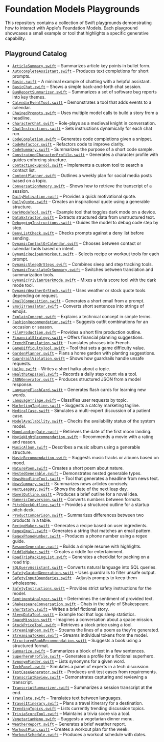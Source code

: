 # Foundation Models Playgrounds

This repository contains a collection of Swift playgrounds demonstrating how to interact with Apple's Foundation Models. Each playground showcases a small example or tool that highlights a specific generative capability.

## Playground Catalog

- [`ArticleSummary.swift`](Foundation-Models-Playgrounds/Playgrounds/ArticleSummary.swift) – Summarizes article key points in bullet form.
- [`AutocompleteAssistant.swift`](Foundation-Models-Playgrounds/Playgrounds/AutocompleteAssistant.swift) – Produces text completions for short prompts.
- [`Basic.swift`](Foundation-Models-Playgrounds/Playgrounds/Basic.swift) – A minimal example of chatting with a helpful assistant.
- [`BasicChat.swift`](Foundation-Models-Playgrounds/Playgrounds/BasicChat.swift) – Shows a simple back-and-forth chat session.
- [`BugReportSummarizer.swift`](Foundation-Models-Playgrounds/Playgrounds/BugReportSummarizer.swift) – Summarizes a set of software bug reports into key themes.
- [`CalendarEventTool.swift`](Foundation-Models-Playgrounds/Playgrounds/CalendarEventTool.swift) – Demonstrates a tool that adds events to a calendar.
- [`ChainedPrompts.swift`](Foundation-Models-Playgrounds/Playgrounds/ChainedPrompts.swift) – Uses multiple model calls to build a story from a headline.
- [`CharacterChat.swift`](Foundation-Models-Playgrounds/Playgrounds/CharacterChat.swift) – Role-plays as a medieval knight in conversation.
- [`ChatInstructions.swift`](Foundation-Models-Playgrounds/Playgrounds/ChatInstructions.swift) – Sets instructions dynamically for each chat run.
- [`CodeCompletion.swift`](Foundation-Models-Playgrounds/Playgrounds/CodeCompletion.swift) – Generates code completions given a snippet.
- [`CodeRefactor.swift`](Foundation-Models-Playgrounds/Playgrounds/CodeRefactor.swift) – Refactors code to improve clarity.
- [`CodeSummary.swift`](Foundation-Models-Playgrounds/Playgrounds/CodeSummary.swift) – Summarizes the purpose of a short code sample.
- [`ConstrainedCharacterProfile.swift`](Foundation-Models-Playgrounds/Playgrounds/ConstrainedCharacterProfile.swift) – Generates a character profile with guides enforcing structure.
- [`ContactLookupTool.swift`](Foundation-Models-Playgrounds/Playgrounds/ContactLookupTool.swift) – Implements a custom tool to search a contact list.
- [`ContentPlanner.swift`](Foundation-Models-Playgrounds/Playgrounds/ContentPlanner.swift) – Outlines a weekly plan for social media posts based on a topic.
- [`ConversationMemory.swift`](Foundation-Models-Playgrounds/Playgrounds/ConversationMemory.swift) – Shows how to retrieve the transcript of a session.
- [`DailyMotivation.swift`](Foundation-Models-Playgrounds/Playgrounds/DailyMotivation.swift) – Provides a quick motivational quote.
- [`DailyQuote.swift`](Foundation-Models-Playgrounds/Playgrounds/DailyQuote.swift) – Creates an inspirational quote using a generable structure.
- [`DarkModeTool.swift`](Foundation-Models-Playgrounds/Playgrounds/DarkModeTool.swift) – Example tool that toggles dark mode on a device.
- [`DataExtractor.swift`](Foundation-Models-Playgrounds/Playgrounds/DataExtractor.swift) – Extracts structured data from unstructured text.
- [`DebuggingInstructions.swift`](Foundation-Models-Playgrounds/Playgrounds/DebuggingInstructions.swift) – Guides the model to debug code step by step.
- [`DenyListCheck.swift`](Foundation-Models-Playgrounds/Playgrounds/DenyListCheck.swift) – Checks prompts against a deny list before sending.
- [`DynamicContactOrCalendar.swift`](Foundation-Models-Playgrounds/Playgrounds/DynamicContactOrCalendar.swift) – Chooses between contact or calendar tools based on intent.
- [`DynamicRecipeOrWorkout.swift`](Foundation-Models-Playgrounds/Playgrounds/DynamicRecipeOrWorkout.swift) – Selects recipe or workout tools for each prompt.
- [`DynamicSleepOrSteps.swift`](Foundation-Models-Playgrounds/Playgrounds/DynamicSleepOrSteps.swift) – Combines sleep and step tracking tools.
- [`DynamicTranslateOrSummary.swift`](Foundation-Models-Playgrounds/Playgrounds/DynamicTranslateOrSummary.swift) – Switches between translation and summarization tools.
- [`DynamicTriviaOrDarkMode.swift`](Foundation-Models-Playgrounds/Playgrounds/DynamicTriviaOrDarkMode.swift) – Mixes a trivia score tool with the dark mode tool.
- [`DynamicWeatherOrStock.swift`](Foundation-Models-Playgrounds/Playgrounds/DynamicWeatherOrStock.swift) – Uses weather or stock quote tools depending on request.
- [`EmailComposition.swift`](Foundation-Models-Playgrounds/Playgrounds/EmailComposition.swift) – Generates a short email from a prompt.
- [`EmojiTranslator.swift`](Foundation-Models-Playgrounds/Playgrounds/EmojiTranslator.swift) – Converts short sentences into strings of emojis.
- [`ExplainConcept.swift`](Foundation-Models-Playgrounds/Playgrounds/ExplainConcept.swift) – Explains a technical concept in simple terms.
- [`FashionRecommendation.swift`](Foundation-Models-Playgrounds/Playgrounds/FashionRecommendation.swift) – Suggests outfit combinations for an occasion or season.
- [`FilmProduction.swift`](Foundation-Models-Playgrounds/Playgrounds/FilmProduction.swift) – Provides a short film production outline.
- [`FinancialStrategy.swift`](Foundation-Models-Playgrounds/Playgrounds/FinancialStrategy.swift) – Offers financial planning suggestions.
- [`FrenchTranslation.swift`](Foundation-Models-Playgrounds/Playgrounds/FrenchTranslation.swift) – Translates phrases into French.
- [`GameDifficultyTool.swift`](Foundation-Models-Playgrounds/Playgrounds/GameDifficultyTool.swift) – Tool that sets a game difficulty value.
- [`GardenPlanner.swift`](Foundation-Models-Playgrounds/Playgrounds/GardenPlanner.swift) – Plans a home garden with planting suggestions.
- [`GuardrailViolation.swift`](Foundation-Models-Playgrounds/Playgrounds/GuardrailViolation.swift) – Shows how guardrails handle unsafe requests.
- [`Haiku.swift`](Foundation-Models-Playgrounds/Playgrounds/Haiku.swift) – Writes a short haiku about a topic.
- [`HealthStepsTool.swift`](Foundation-Models-Playgrounds/Playgrounds/HealthStepsTool.swift) – Records a daily step count via a tool.
- [`JSONGenerator.swift`](Foundation-Models-Playgrounds/Playgrounds/JSONGenerator.swift) – Produces structured JSON from a model response.
- [`LanguageFlashCard.swift`](Foundation-Models-Playgrounds/Playgrounds/LanguageFlashCard.swift) – Generates flash cards for learning new words.
- [`LanguageTriage.swift`](Foundation-Models-Playgrounds/Playgrounds/LanguageTriage.swift) – Classifies user requests by topic.
- [`MarketingTagline.swift`](Foundation-Models-Playgrounds/Playgrounds/MarketingTagline.swift) – Suggests a catchy marketing tagline.
- [`MedicalCase.swift`](Foundation-Models-Playgrounds/Playgrounds/MedicalCase.swift) – Simulates a multi-expert discussion of a patient case.
- [`ModelAvailability.swift`](Foundation-Models-Playgrounds/Playgrounds/ModelAvailability.swift) – Checks the availability status of the system model.
- [`MoonLandingDate.swift`](Foundation-Models-Playgrounds/Playgrounds/MoonLandingDate.swift) – Retrieves the date of the first moon landing.
- [`MovieNightRecommendation.swift`](Foundation-Models-Playgrounds/Playgrounds/MovieNightRecommendation.swift) – Recommends a movie with a rating and reason.
- [`MusicAlbum.swift`](Foundation-Models-Playgrounds/Playgrounds/MusicAlbum.swift) – Describes a music album using a generable structure.
- [`MusicRecommendation.swift`](Foundation-Models-Playgrounds/Playgrounds/MusicRecommendation.swift) – Suggests music tracks or albums based on mood.
- [`NaturePoem.swift`](Foundation-Models-Playgrounds/Playgrounds/NaturePoem.swift) – Creates a short poem about nature.
- [`NestedGenerable.swift`](Foundation-Models-Playgrounds/Playgrounds/NestedGenerable.swift) – Demonstrates nested generable types.
- [`NewsHeadlineTool.swift`](Foundation-Models-Playgrounds/Playgrounds/NewsHeadlineTool.swift) – Tool that generates a headline from news text.
- [`NewsSummary.swift`](Foundation-Models-Playgrounds/Playgrounds/NewsSummary.swift) – Summarizes news articles concisely.
- [`NextLeapDay.swift`](Foundation-Models-Playgrounds/Playgrounds/NextLeapDay.swift) – Shows the date of the next leap day.
- [`NovelOutline.swift`](Foundation-Models-Playgrounds/Playgrounds/NovelOutline.swift) – Produces a brief outline for a novel idea.
- [`NumericConversion.swift`](Foundation-Models-Playgrounds/Playgrounds/NumericConversion.swift) – Converts numbers between formats.
- [`PitchDeckOutline.swift`](Foundation-Models-Playgrounds/Playgrounds/PitchDeckOutline.swift) – Provides a structured outline for a startup pitch deck.
- [`ProductComparison.swift`](Foundation-Models-Playgrounds/Playgrounds/ProductComparison.swift) – Summarizes differences between two products in a table.
- [`RecipeMaker.swift`](Foundation-Models-Playgrounds/Playgrounds/RecipeMaker.swift) – Generates a recipe based on user ingredients.
- [`RegexEmail.swift`](Foundation-Models-Playgrounds/Playgrounds/RegexEmail.swift) – Generates a string that matches an email pattern.
- [`RegexPhoneNumber.swift`](Foundation-Models-Playgrounds/Playgrounds/RegexPhoneNumber.swift) – Produces a phone number using a regex guide.
- [`ResumeGenerator.swift`](Foundation-Models-Playgrounds/Playgrounds/ResumeGenerator.swift) – Builds a simple resume with highlights.
- [`RiddleMaker.swift`](Foundation-Models-Playgrounds/Playgrounds/RiddleMaker.swift) – Creates a riddle for entertainment.
- [`RoadTripPackingList.swift`](Foundation-Models-Playgrounds/Playgrounds/RoadTripPackingList.swift) – Generates a checklist for packing on a road trip.
- [`SQLQueryAssistant.swift`](Foundation-Models-Playgrounds/Playgrounds/SQLQueryAssistant.swift) – Converts natural language into SQL queries.
- [`SafetyGuidedGeneration.swift`](Foundation-Models-Playgrounds/Playgrounds/SafetyGuidedGeneration.swift) – Uses guardrails to filter unsafe output.
- [`SafetyInputBoundaries.swift`](Foundation-Models-Playgrounds/Playgrounds/SafetyInputBoundaries.swift) – Adjusts prompts to keep them wholesome.
- [`SafetyInstructions.swift`](Foundation-Models-Playgrounds/Playgrounds/SafetyInstructions.swift) – Provides strict safety instructions for the model.
- [`SentimentAnalyzer.swift`](Foundation-Models-Playgrounds/Playgrounds/SentimentAnalyzer.swift) – Determines the sentiment of provided text.
- [`ShakespeareConversation.swift`](Foundation-Models-Playgrounds/Playgrounds/ShakespeareConversation.swift) – Chats in the style of Shakespeare.
- [`ShortStory.swift`](Foundation-Models-Playgrounds/Playgrounds/ShortStory.swift) – Writes a brief fictional story.
- [`SleepDataTool.swift`](Foundation-Models-Playgrounds/Playgrounds/SleepDataTool.swift) – Example tool that logs sleep statistics.
- [`SpaceMission.swift`](Foundation-Models-Playgrounds/Playgrounds/SpaceMission.swift) – Imagines a conversation about a space mission.
- [`StockPriceTool.swift`](Foundation-Models-Playgrounds/Playgrounds/StockPriceTool.swift) – Retrieves a stock price using a tool.
- [`StreamingPoem.swift`](Foundation-Models-Playgrounds/Playgrounds/StreamingPoem.swift) – Streams the lines of a poem as they're generated.
- [`StreamingTokens.swift`](Foundation-Models-Playgrounds/Playgrounds/StreamingTokens.swift) – Streams individual tokens from the model.
- [`StructuredBookRecommendation.swift`](Foundation-Models-Playgrounds/Playgrounds/StructuredBookRecommendation.swift) – Suggests a book using a structured format.
- [`Summarize.swift`](Foundation-Models-Playgrounds/Playgrounds/Summarize.swift) – Summarizes a block of text in a few sentences.
- [`SuperheroProfile.swift`](Foundation-Models-Playgrounds/Playgrounds/SuperheroProfile.swift) – Generates a profile for a fictional superhero.
- [`SynonymFinder.swift`](Foundation-Models-Playgrounds/Playgrounds/SynonymFinder.swift) – Lists synonyms for a given word.
- [`TechPanel.swift`](Foundation-Models-Playgrounds/Playgrounds/TechPanel.swift) – Simulates a panel of experts in a tech discussion.
- [`TestCaseGenerator.swift`](Foundation-Models-Playgrounds/Playgrounds/TestCaseGenerator.swift) – Produces unit test cases from requirements.
- [`TranscriptReview.swift`](Foundation-Models-Playgrounds/Playgrounds/TranscriptReview.swift) – Demonstrates capturing and reviewing a transcript.
- [`TranscriptSummarizer.swift`](Foundation-Models-Playgrounds/Playgrounds/TranscriptSummarizer.swift) – Summarizes a session transcript at the end.
- [`Translate.swift`](Foundation-Models-Playgrounds/Playgrounds/Translate.swift) – Translates text between languages.
- [`TravelItinerary.swift`](Foundation-Models-Playgrounds/Playgrounds/TravelItinerary.swift) – Plans a travel itinerary for a destination.
- [`TrendingTopics.swift`](Foundation-Models-Playgrounds/Playgrounds/TrendingTopics.swift) – Lists currently trending discussion topics.
- [`TriviaScoreTool.swift`](Foundation-Models-Playgrounds/Playgrounds/TriviaScoreTool.swift) – Maintains a trivia score via a tool.
- [`VegetarianMenu.swift`](Foundation-Models-Playgrounds/Playgrounds/VegetarianMenu.swift) – Suggests a vegetarian dinner menu.
- [`WeatherReport.swift`](Foundation-Models-Playgrounds/Playgrounds/WeatherReport.swift) – Generates a brief weather report.
- [`WorkoutPlan.swift`](Foundation-Models-Playgrounds/Playgrounds/WorkoutPlan.swift) – Creates a workout plan for the week.
- [`WorkoutSchedule.swift`](Foundation-Models-Playgrounds/Playgrounds/WorkoutSchedule.swift) – Produces a workout schedule with dates.
